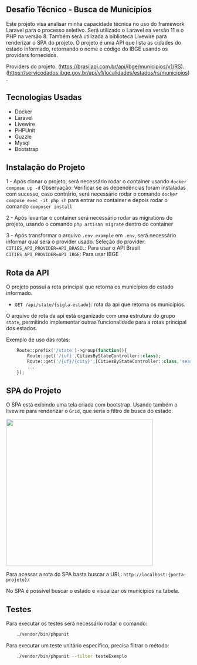 ## Desafio Técnico - Busca de Municípios

Este projeto visa analisar minha capacidade técnica no uso do framework Laravel para o processo seletivo. Será utilizado o Laravel na versão 11 e o PHP na versão 8. Também será utilizada a biblioteca Livewire para renderizar o SPA do projeto. O projeto é uma API que lista as cidades do estado informado, retornando o nome e código do IBGE usando os providers fornecidos.

Providers do projeto: 
(https://brasilapi.com.br/api/ibge/municipios/v1/RS).
(https://servicodados.ibge.gov.br/api/v1/localidades/estados/rs/municipios).

## Tecnologias Usadas

- Docker
- Laravel
- Livewire
- PHPUnit
- Guzzle
- Mysql
- Bootstrap

## Instalação do Projeto

1 - Após clonar o projeto, será necessário rodar o container usando `docker compose up -d`
 Observação: Verificar se as dependências foram instaladas com sucesso, caso contrário, será necessário rodar o comando `docker compose exec -it php sh` para entrar no container e depois rodar o comando `composer install`

2 - Após levantar o container será necessário rodar as migrations do projeto, usando o comando `php artisan migrate` dentro do container

3 - Após transformar o arquivo `.env.example` em `.env`, será necessário informar qual será o provider usado.
    Seleção do provider: 
    `CITIES_API_PROVIDER=API_BRASIL`: Para usar o API Brasil
    `CITIES_API_PROVIDER=API_IBGE`: Para usar IBGE

## Rota da API

O projeto possui a rota principal que retorna os municípios do estado informado.

- `GET /api/state/{sigla-estado}`: rota da api que retorna os municípios.

O arquivo de rota da api está organizado com uma estrutura do grupo `state`, permitindo implementar outras funcionalidade para a rotas principal dos estados.

Exemplo de uso das rotas:

```php
    Route::prefix('/state')->group(function(){
        Route::get('/{uf}',CitiesByStateController::class);
        Route::get('/{uf}/{city}',[CitiesByStateController::class,'searchCity']);
        ...
    });
```

## SPA do Projeto

O SPA está exibindo uma tela criada com bootstrap. Usando também o livewire para renderizar o `Grid`, que seria o filtro de busca do estado.

<img src="https://github.com/GuilhermeFM-20/desafio-tecnico/tree/main/storage/img/SPA.png" width="400">

Para acessar a rota do SPA basta buscar a URL: `http://localhost:{porta-projeto}/`

No SPA é possível buscar o estado e visualizar os municípios na tabela.

## Testes

Para executar os testes será necessário rodar o comando:

```sh
    ./vendor/bin/phpunit
```

Para executar um teste unitário específico, precisa filtrar o método:

```sh
    ./vendor/bin/phpunit --filter testeExemplo
```
